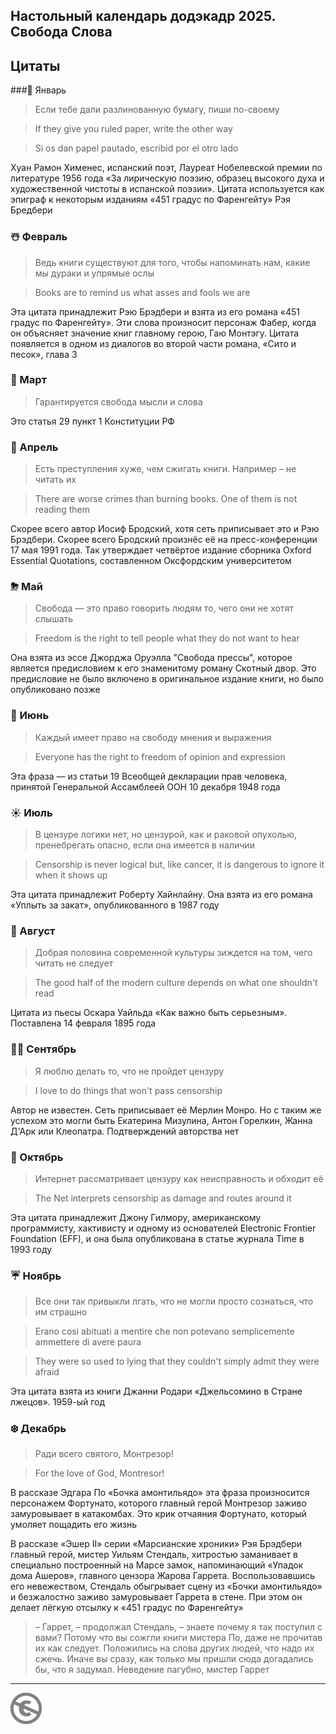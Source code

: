 Настольный календарь додэкадр 2025. Свобода Слова
-------------------------------------------------

## Цитаты

###🎄 Январь
> Если тебе дали разлинованную бумагу, пиши по-своему

> If they give you ruled paper, write the other way

> Si os dan papel pautado, escribid por el otro lado

Хуан Рамон Хименес, испанский поэт, Лауреат Нобелевской премии по литературе 1956 года «За лирическую поэзию, образец высокого духа и художественной чистоты в испанской поэзии». Цитата используется как эпиграф к некоторым изданиям «451 градус по Фаренгейту»  Рэя Бредбери

### ☃️ Февраль
> Ведь книги существуют для того, чтобы напоминать нам, какие мы дураки и упрямые ослы

> Books are to remind us what asses and fools we are

Эта цитата принадлежит Рэю Брэдбери и взята из его романа «451 градус по Фаренгейту». Эти слова произносит персонаж Фабер, когда он объясняет значение книг главному герою, Гаю Монтэгу. Цитата появляется в одном из диалогов во второй части романа, «Сито и песок», глава 3

### 🌱 Март

> Гарантируется свобода мысли и слова

Это статья 29  пункт 1 Конституции РФ

### 🌈 Апрель

> Есть преступления хуже, чем сжигать книги. Например – не читать их

> There are worse crimes than burning books. One of them is not reading them

Скорее всего автор Иосиф Бродский, хотя сеть приписывает это и Рэю Брэдбери. Скорее всего Бродский произнёс её на пресс-конференции 17 мая 1991 года. Так утверждает четвёртое издание сборника Oxford Essential Quotations, составленном Оксфордским университетом

### ⛈ Май

> Свобода — это право говорить людям то, чего они не хотят слышать

> Freedom is the right to tell people what they do not want to hear

Она взята из эссе Джорджа Оруэлла "Свобода прессы", которое является предисловием к его знаменитому роману Скотный двор. Это предисловие не было включено в оригинальное издание книги, но было опубликовано позже

### 🌷 Июнь

> Каждый имеет право на свободу мнения и выражения

> Everyone has the right to freedom of opinion and expression

Эта фраза — из статьи 19 Всеобщей декларации прав человека, принятой Генеральной Ассамблеей ООН 10 декабря 1948 года

### ☀️  Июль

> В цензуре логики нет, но цензурой, как и раковой опухолью, пренебрегать опасно, если она имеется в наличии

> Censorship is never logical but, like cancer, it is dangerous to ignore it when it shows up

Эта цитата принадлежит Роберту Хайнлайну. Она взята из его романа «Уплыть за закат», опубликованного в 1987 году

### 🌻 Август

> Добрая половина современной культуры зиждется на том, чего читать не следует

> The good half of the modern culture depends on what one shouldn't read

Цитата из пьесы Оскара Уайльда «Как важно быть серьезным». Поставлена 14 февраля 1895 года

### 🍄‍🟫 Сентябрь

> Я люблю делать то, что не пройдет цензуру

> I love to do things that won't pass censorship

Автор не известен. Сеть приписывает её Мерлин Монро. Но с таким же успехом это могли быть Екатерина Мизулина, Антон Горелкин, Жанна Д'Арк или Клеопатра. Подтверждений авторства нет

### 🍁 Октябрь

> Интернет рассматривает цензуру как неисправность и обходит её

> The Net interprets censorship as damage and routes around it

Эта цитата принадлежит Джону Гилмору, американскому программисту, хактивисту и одному из основателей Electronic Frontier Foundation (EFF), и она была опубликована в статье журнала Time в 1993 году

### ☔️ Ноябрь

> Все они так привыкли лгать, что не могли просто сознаться, что им страшно

> Erano così abituati a mentire che non potevano semplicemente ammettere di avere paura

> They were so used to lying that they couldn't simply admit they were afraid

Эта цитата взята из книги Джанни Родари «Джельсомино в Стране лжецов». 1959-ый год

### ❄️  Декабрь

> Ради всего святого, Монтрезор!

> For the love of God, Montresor!

В рассказе Эдгара По «Бочка амонтильядо» эта фраза произносится персонажем Фортунато, которого главный герой Монтрезор заживо замуровывает в катакомбах. Это крик отчаяния Фортунато, который умоляет пощадить его жизнь

В рассказе «Эшер II» серии «Марсианские хроники» Рэя Брэдбери главный герой, мистер Уильям Стендаль, хитростью заманивает в специально построенный на Марсе замок, напоминающий «Упадок дома Ашеров», главного цензора Жарова Гаррета. Воспользовавшись его невежеством, Стендаль обыгрывает сцену из «Бочки амонтильядо» и безжалостно заживо замуровывает Гаррета в стене. При этом он делает лёгкую отсылку к «451 градус по Фаренгейту»

> – Гаррет, – продолжал Стендаль, – знаете почему я так поступил с вами? Потому что вы сожгли книги мистера По, даже не прочитав их как следует. Положились на слова других людей, что надо их сжечь. Иначе вы сразу, как только мы пришли сюда догадались бы, что я задумал. Неведение пагубно, мистер Гаррет


---
[![UNLICENSE](noc.png)](UNLICENSE)
